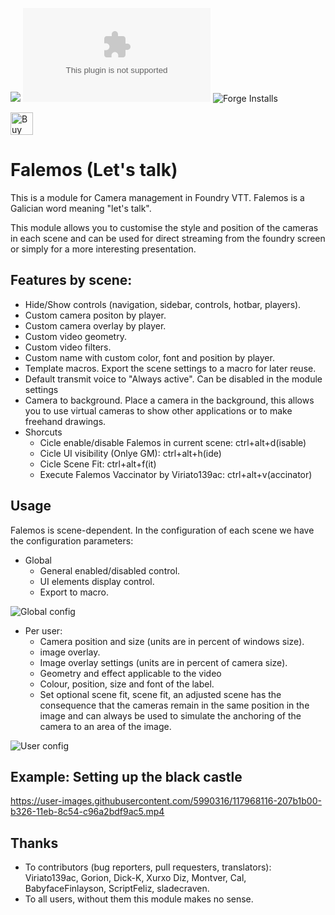 ![](https://img.shields.io/badge/Foundry-v0.8.5-informational) ![Latest Release Download Count](https://img.shields.io/github/downloads/jvir/foundry-falemos/module.zip) ![Forge Installs](https://img.shields.io/badge/dynamic/json?label=Forge%20Installs&query=package.installs&suffix=%25&url=https%3A%2F%2Fforge-vtt.com%2Fapi%2Fbazaar%2Fpackage%2Ffalemos&colorB=4aa94a)

<a href='https://ko-fi.com/C0C43ZT90' target='_blank'><img height='36' style='border:0px;height:36px;' src='https://cdn.ko-fi.com/cdn/kofi2.png?v=2' border='0' alt='Buy Me a Coffee at ko-fi.com' /></a>

# Falemos (Let's talk)

This is a module for Camera management in Foundry VTT. Falemos is a Galician word meaning "let's talk".

This module allows you to customise the style and position of the cameras in each scene and can be used for direct streaming from the foundry screen or simply for a more interesting presentation.

## Features by scene:
- Hide/Show controls (navigation, sidebar, controls, hotbar, players).
- Custom camera positon by player.
- Custom camera overlay by player.
- Custom video geometry.
- Custom video filters.
- Custom name with custom color, font and position by player.
- Template macros. Export the scene settings to a macro for later reuse.
- Default transmit voice to "Always active". Can be disabled in the module settings
- Camera to background. Place a camera in the background, this allows you to use virtual cameras to show other applications or to make freehand drawings.
- Shorcuts
    - Cicle enable/disable Falemos in current scene: ctrl+alt+d(isable)
    - Cicle UI visibility (Onlye GM): ctrl+alt+h(ide)
    - Cicle Scene Fit: ctrl+alt+f(it)
    - Execute Falemos Vaccinator by Viriato139ac: ctrl+alt+v(accinator)


## Usage

Falemos is scene-dependent. In the configuration of each scene we have the configuration parameters:

- Global
    - General enabled/disabled control.
    - UI elements display control.
    - Export to macro.

![Global config](https://github.com/jvir/foundry-falemos/blob/main/doc/img/globalconfig.png?raw=true)


- Per user:
    - Camera position and size (units are in percent of windows size).
    - image overlay.
    - Image overlay settings (units are in percent of camera size).
    - Geometry and effect applicable to the video
    - Colour, position, size and font of the label.
    - Set optional scene fit, scene fit, an adjusted scene has the consequence that the cameras remain in the same position in the image and can always be used to simulate the anchoring of the camera to an area of the image.

![User config](https://github.com/jvir/foundry-falemos/blob/main/doc/img/userconfig.png?raw=true)

## Example: Setting up the black castle


https://user-images.githubusercontent.com/5990316/117968116-207b1b00-b326-11eb-8c54-c96a2bdf9ac5.mp4




## Thanks

- To contributors (bug reporters, pull requesters, translators): Viriato139ac, Gorion, Dick-K, Xurxo Diz, Montver, Cal, BabyfaceFinlayson, ScriptFeliz, sladecraven.
- To all users, without them this module makes no sense.



